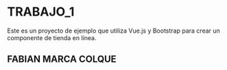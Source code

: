 # TRABAJO_1
Este es un proyecto de ejemplo que utiliza Vue.js y Bootstrap para crear un componente de tienda en línea.

## FABIAN MARCA COLQUE
